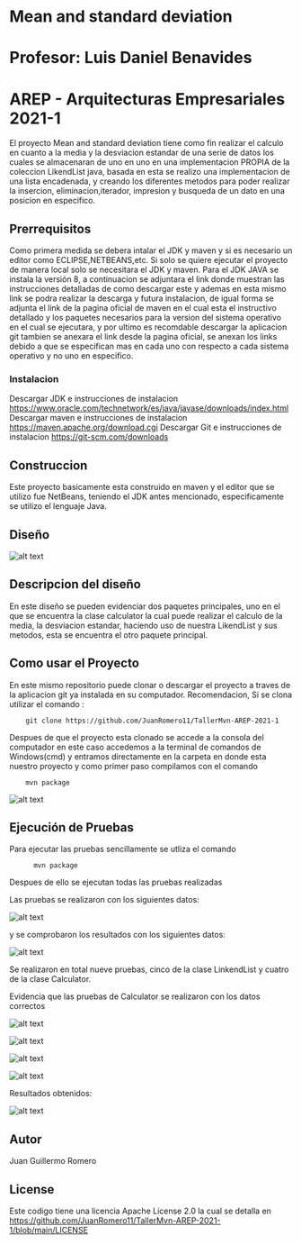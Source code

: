 
# Mean and standard deviation
# Profesor: Luis Daniel Benavides
# AREP - Arquitecturas Empresariales 2021-1

El proyecto Mean and standard deviation tiene como fin realizar el calculo en cuanto a la media y la desviacion estandar de una serie de datos los cuales se almacenaran de uno en uno en una implementacion PROPIA de la coleccion LikendList java, basada en esta se realizo una implementacion de una lista encadenada, y creando los diferentes metodos para poder realizar la insercion, eliminacion,iterador, impresion y busqueda de un dato en una posicion en especifico. 

## Prerrequisitos

Como primera medida se debera intalar el JDK y maven y si es necesario un editor como ECLIPSE,NETBEANS,etc. Si solo se quiere ejecutar el proyecto de manera local solo se necesitara el JDK y maven. Para el JDK JAVA se instala la versión 8, a continuacion se adjuntara el link donde muestran las instrucciones detalladas de como descargar este y ademas en esta mismo link se podra realizar la descarga y futura instalacion, de igual forma se adjunta el link de la pagina oficial de maven en el cual esta el instructivo detallado y los paquetes necesarios para la version del sistema operativo en el cual se ejecutara, y por ultimo es recomdable descargar la aplicacion git tambien se anexara el link desde la pagina oficial, se anexan los links debido a que se especifican mas en cada uno con respecto a cada sistema operativo y no uno en especifico.

### Instalacion

Descargar JDK e instrucciones de instalacion
https://www.oracle.com/technetwork/es/java/javase/downloads/index.html
Descargar maven e instrucciones de instalacion
https://maven.apache.org/download.cgi
Descargar Git e instrucciones de instalacion
https://git-scm.com/downloads

## Construccion
Este proyecto basicamente esta construido en maven y el editor que se utilizo fue NetBeans, teniendo el JDK antes mencionado, especificamente se utilizo el lenguaje Java.

## Diseño

![alt text](https://github.com/JuanRomero11/TallerMvn-AREP-2021-1/blob/main/imagenes/Captura.PNG)

## Descripcion del diseño
En este diseño se pueden evidenciar dos paquetes principales, uno en el que se encuentra la clase calculator la cual puede realizar el calculo de la media, la desviacion estandar, haciendo uso de nuestra LikendList y sus metodos, esta se encuentra el otro paquete principal.


## Como usar el Proyecto
En este mismo repositorio puede clonar o descargar el proyecto a traves de la aplicacion git ya instalada en su computador. Recomendacion, Si se clona utilizar el comando :

        git clone https://github.com/JuanRomero11/TallerMvn-AREP-2021-1
        
Despues de que el proyecto esta clonado se accede a la consola del computador en este caso accedemos a la terminal de comandos de Windows(cmd) y entramos directamente en la carpeta en donde esta nuestro proyecto y como primer paso compilamos con el comando 

        mvn package


![alt text](https://github.com/JuanRomero11/TallerMvn-AREP-2021-1/blob/main/imagenes/Package.PNG)
      

## Ejecución de Pruebas

Para ejecutar las pruebas sencillamente se utliza el comando 

          mvn package
          
Despues de ello se ejecutan todas las pruebas realizadas 

Las pruebas se realizaron con los siguientes datos:

![alt text](https://github.com/JuanRomero11/TallerMvn-AREP-2021-1/blob/main/imagenes/Datos.PNG)

y se comprobaron los resultados con los siguientes datos:

![alt text](https://github.com/JuanRomero11/TallerMvn-AREP-2021-1/blob/main/imagenes/Resultados.PNG)

Se realizaron en total nueve pruebas, cinco de la clase LinkendList y cuatro de la clase Calculator.

Evidencia que las pruebas de Calculator se realizaron con los datos correctos

![alt text](https://github.com/JuanRomero11/TallerMvn-AREP-2021-1/blob/main/imagenes/testCalcularMedia.PNG)

![alt text](https://github.com/JuanRomero11/TallerMvn-AREP-2021-1/blob/main/imagenes/CalcularMedia2.PNG)

![alt text](https://github.com/JuanRomero11/TallerMvn-AREP-2021-1/blob/main/imagenes/CalcularDesviaci%C3%B3n.PNG)

![alt text](https://github.com/JuanRomero11/TallerMvn-AREP-2021-1/blob/main/imagenes/CalcularDesviaci%C3%B3n2.PNG)

Resultados obtenidos:

![alt text](https://github.com/JuanRomero11/TallerMvn-AREP-2021-1/blob/main/imagenes/ResulTest.PNG)

## Autor
Juan Guillermo Romero 
## License
Este codigo tiene una licencia Apache License 2.0 la cual se detalla en https://github.com/JuanRomero11/TallerMvn-AREP-2021-1/blob/main/LICENSE
